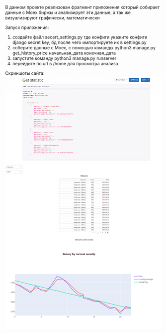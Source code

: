 В данном проекте реализован фрагмент приложения который собирает данные с 
Moex биржы и анализирует эти данные, а так же визуализируют графически, математически

Запуск приложения:
  1) создайте файл secert_settings.py где конфиги укажите конфиги django secret key, бд после чего импортируете их в settings.py
  2) соберите данные с Moex, с помощью  команды python3 manage.py get_history_price начальная_дата конечная_дата
  3) запустите команду python3 manage.py runserver
  4) перейдите по url в /home для просмотра анализа

Скриншоты сайта:
  ![alt text](https://github.com/Stef16123/moex/blob/master/image.png?raw=true)
  ![alt text](https://github.com/Stef16123/moex/blob/master/home_page_1.png?raw=true)
  ![alt text](https://github.com/Stef16123/moex/blob/master/home_page_2.png?raw=true)

